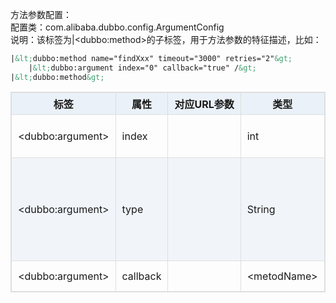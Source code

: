 <style>
table {
  width: 100%;
  max-width: 65em;
  border: 1px solid #dedede;
  margin: 15px auto;
  border-collapse: collapse;
  empty-cells: show;
}
table th,
table td {
  height: 35px;
  border: 1px solid #dedede;
  padding: 0 10px;
}
table th {
  font-weight: bold;
  text-align: center !important;
  background: rgba(158,188,226,0.2);
  white-space: nowrap;
}
table tbody tr:nth-child(2n) {
  background: rgba(158,188,226,0.12);
}
table td:nth-child(1) {
  white-space: nowrap;
}
table tr:hover {
  background: #efefef;
}
.table-area {
  overflow: auto;
}
</style>

<script type="text/javascript">
[].slice.call(document.querySelectorAll('table')).forEach(function(el){
    var wrapper = document.createElement('div');
    wrapper.className = 'table-area';
    el.parentNode.insertBefore(wrapper, el);
    el.parentNode.removeChild(el);
    wrapper.appendChild(el);
})
</script>

方法参数配置：  
配置类：com.alibaba.dubbo.config.ArgumentConfig  
说明：该标签为|&lt;dubbo:method&gt;的子标签，用于方法参数的特征描述，比如：  
```xml
|&lt;dubbo:method name="findXxx" timeout="3000" retries="2"&gt;
    |&lt;dubbo:argument index="0" callback="true" /&gt;
|&lt;dubbo:method&gt;
```
|标签 | 属性 | 对应URL参数 | 类型 | 是否必填 | 缺省值 | 作用 | 描述 | 兼容性|
| -------- |---------|---------|---------|---------|---------|---------|---------|---------|
|&lt;dubbo:argument&gt; | index |   | int | 必填 |   | 标识 | 方法名 | 2.0.6以上版本|
|&lt;dubbo:argument&gt; | type |   | String | 与index二选一 |   | 标识 | 通过参数类型查找参数的index | 2.0.6以上版本|
|&lt;dubbo:argument&gt; | callback | |&lt;metodName&gt;|&lt;index&gt;.retries | boolean | 可选 |   | 服务治理 | 参数是否为callback接口，如果为callback，服务提供方将生成反向代理，可以从服务提供方反向调用消费方，通常用于事件推送. | 2.0.6以上版本|